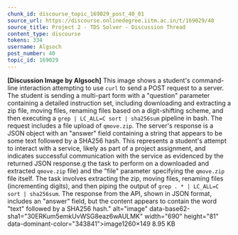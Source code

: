 ```yaml
---
chunk_id: discourse_topic_169029_post_40_01
source_url: https://discourse.onlinedegree.iitm.ac.in/t/169029/40
source_title: Project 2 - TDS Solver - Discussion Thread
content_type: discourse
tokens: 334
username: Algsoch
post_number: 40
topic_id: 169029
---
```


**[Discussion Image by Algsoch]** This image shows a student's command-line interaction attempting to use `curl` to send a POST request to a server. The student is sending a multi-part form with a "question" parameter containing a detailed instruction set, including downloading and extracting a zip file, moving files, renaming files based on a digit-shifting scheme, and then executing a `grep | LC_ALL=C sort | sha256sum` pipeline in bash. The request includes a file upload of `qmove.zip`. The server's response is a JSON object with an "answer" field containing a string that appears to be some text followed by a SHA256 hash. This represents a student's attempt to interact with a service, likely as part of a project assignment, and indicates successful communication with the service as evidenced by the returned JSON response.g the task to perform on a downloaded and extracted `qmove.zip` file) and the "file" parameter specifying the `qmove.zip` file itself. The task involves extracting the zip, moving files, renaming files (incrementing digits), and then piping the output of `grep . * | LC_ALL=C sort | sha256sum`. The response from the API, shown in JSON format, includes an "answer" field, but the content appears to contain the word "text" followed by a SHA256 hash." alt="image" data-base62-sha1="30ERKum5emkUvWSG8eaz6wAULMK" width="690" height="81" data-dominant-color="343841">image1260×149 8.95 KB
